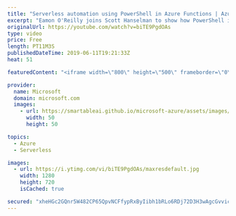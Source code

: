 ```yaml
---
title: "Serverless automation using PowerShell in Azure Functions | Azure Friday"
excerpt: "Eamon O'Reilly joins Scott Hanselman to show how PowerShell in Azure Functions makes it possible for you to automate operational tasks and take advantage of the native Azure integration to deliver and maintain services. [01:150] Demo Start   Azure Functions overview https://aka.ms/azfr/540/01  Create"
originalUrl: https://youtube.com/watch?v=biTE9PgdOAs
type: video
price: Free
length: PT11M3S
publishedDateTime: 2019-06-11T19:21:33Z
heat: 51

featuredContent: "<iframe width=\"800\" height=\"500\" frameborder=\"0\" src=\"https://www.youtube.com/embed/biTE9PgdOAs\" allow=\"accelerometer; autoplay; encrypted-media; gyroscope; picture-in-picture\" allowfullscreen></iframe>"

provider:
  name: Microsoft
  domain: microsoft.com
  images:
    - url: https://smartableai.github.io/microsoft-azure/assets/images/organizations/microsoft.com-50x50.jpg
      width: 50
      height: 50

topics:
  - Azure
  - Serverless

images:
  - url: https://i.ytimg.com/vi/biTE9PgdOAs/maxresdefault.jpg
    width: 1280
    height: 720
    isCached: true

secured: "xheHGc2GQnr5W482CP65QpvNCFfypRxByIibh1bRLo6RDj72D3H3wAgcGvvicxhnbQQzBce8VU0M5hlOEXYmdaQaX57mWCd47KSHPw+r3vYJGzQnWfcC0Jq8akXp3ShaxMjAJEl1MDLmXmfVGHb2hjUQDLZziJfevcCOfl71KMP0/ZaUxISEDGRr55U/r9VTAYa+PcU1OttB0ZROua6AlENu2AJVJ6UyFVlB8J2PWXcbWTw2o8EzdTjxesg81YNzXIN6fldCQGD2ZS8DRRAEW5eemGpluehYpFqMuCeoteenDuA56S/7m7X9mf9caAis8Zxg8tAPmEVQVvYKhHm8uNtZ4CZ1+rchInvxC37CM9JZ/KOVxRld9X0OlGNysNiQrfJ3U/X0q3sZQoUdg2MtRv9eX6gUI0m4NJiWxkzWqzk=;lTLtGbbVKHxJHxABa13/MA=="
---
```


